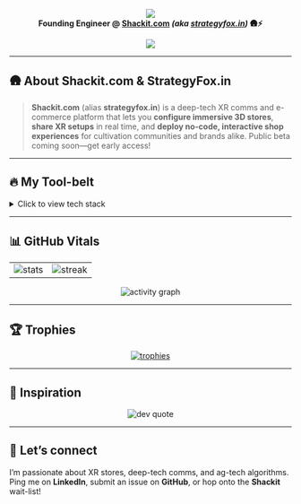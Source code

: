 <!-- ─────────────────────────  HERO  ───────────────────────── -->
<p align="center">
  <img src="https://shields.io/badge/-Rohith%20V-0A66C2?logo=github&logoColor=white&style=for-the-badge" />
  <br/>
  <b>Founding Engineer @ 
    <a href="https://shackit.com">Shackit.com</a>
    <i>(aka <a href="https://strategyfox.in">strategyfox.in</a>)</i> 🛖⚡
  </b>
</p>

<p align="center">
<!--   <a href="https://linkedin.com/in/rohith-venkatakrishnan-059756195">
    <img src="https://img.shields.io/badge/LinkedIn-0077B5?logo=linkedin&logoColor=white&style=social" />
  </a> -->
  <a href="https://instagram.com/roohxth">
    <img src="https://img.shields.io/badge/Instagram-E4405F?logo=instagram&logoColor=white&style=social" />
  </a>
</p>

---

## 🛖 About **Shackit.com** & **StrategyFox.in**
> **Shackit.com** (alias **strategyfox.in**) is a deep-tech XR comms and e-commerce platform that lets you **configure immersive 3D stores**, **share XR setups** in real time, and **deploy no-code, interactive shop experiences** for cultivation communities and brands alike. Public beta coming soon—get early access!  [](https://in.linkedin.com/company/strategy-fox-xr?utm_source=chatgpt.com) [](https://strategyfox.in/?utm_source=chatgpt.com)

---

## 🔥 My Tool-belt
<details>
<summary>Click to view tech stack</summary>

| Languages | Front-end | Back-end & DevOps | Data / AI | Design |
|-----------|-----------|-------------------|-----------|--------|
| C#, Go, Python, TypeScript, JavaScript, Dart, Java | React, Next.js, Angular, Bootstrap, Chakra, Styled-Components | Node.js, Express, Django, .NET, Docker, Kubernetes, Heroku, Netlify, Render, Vercel, Cloudflare | TensorFlow, Keras, scikit-learn, Pandas, NumPy, mlflow, matplotlib | Figma, Adobe, Blender |
| Oracle, MySQL, PostgreSQL, Firebase, GoogleCloud | Socket.io, Chart.js | GitHub, GitLab, Bitbucket, Postman |  |  |
</details>

---

## 📊 GitHub Vitals
<table>
<tr>
<td>
  <img src="https://github-readme-stats.vercel.app/api?username=Rohith2825&show_icons=true&theme=tokyonight&hide_border=true" alt="stats"/>
</td>
<td>
  <img src="https://streak-stats.demolab.com?user=Rohith2825&theme=tokyonight&hide_border=true" alt="streak"/>
</td>
</tr>
</table>

<p align="center">
  <img src="https://github-readme-activity-graph.vercel.app/graph?username=Rohith2825&theme=react-dark&area=true&hide_border=true" alt="activity graph"/>
</p>

---

## 🏆 Trophies
<p align="center">
  <a href="https://github.com/Rohith2825">
    <img src="https://github-profile-trophy.vercel.app/?username=Rohith2825&theme=algolia&column=7" alt="trophies" />
  </a>
</p>

---

## 💬 Inspiration
<p align="center">
  <img src="https://quotes-github-readme.vercel.app/api?type=horizontal&theme=radical" alt="dev quote"/>
</p>

---

## 🤝 Let’s connect
I’m passionate about XR stores, deep-tech comms, and ag-tech algorithms. Ping me on **LinkedIn**, submit an issue on **GitHub**, or hop onto the **Shackit** wait-list!
